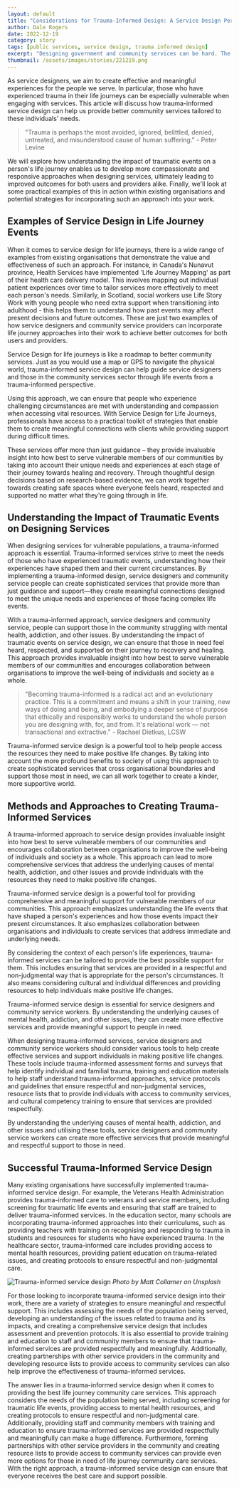 ```yaml
---
layout: default
title: "Considerations for Trauma-Informed Design: A Service Design Perspective"
author: Dale Rogers
date: 2022-12-19
category: story
tags: [public services, service design, trauma informed design]
excerpt: "Designing government and community services can be hard. The people we are designing for and with often need wider consideration and deeper empathy to understand their needs and behaviours, to build trust and rapport and to make meaningful connections. This article talks about why trauma-informed design is important in government and community services."
thumbnail: /assets/images/stories/221219.png
---
```


As service designers, we aim to create effective and meaningful experiences for the people we serve. In particular, those who have experienced trauma in their life journeys can be especially vulnerable when engaging with services. This article will discuss how trauma-informed service design can help us provide better community services tailored to these individuals' needs.

> "Trauma is perhaps the most avoided, ignored, belittled, denied, untreated, and misunderstood cause of human suffering." - Peter Levine

We will explore how understanding the impact of traumatic events on a person's life journey enables us to develop more compassionate and responsive approaches when designing services, ultimately leading to improved outcomes for both users and providers alike. Finally, we'll look at some practical examples of this in action within existing organisations and potential strategies for incorporating such an approach into your work.

## Examples of Service Design in Life Journey Events

When it comes to service design for life journeys, there is a wide range of examples from existing organisations that demonstrate the value and effectiveness of such an approach. For instance, in Canada's Nunavut province, Health Services have implemented 'Life Journey Mapping' as part of their health care delivery model. This involves mapping out individual patient experiences over time to tailor services more effectively to meet each person's needs. Similarly, in Scotland, social workers use Life Story Work with young people who need extra support when transitioning into adulthood - this helps them to understand how past events may affect present decisions and future outcomes. These are just two examples of how service designers and community service providers can incorporate life journey approaches into their work to achieve better outcomes for both users and providers.

Service Design for life journeys is like a roadmap to better community services. Just as you would use a map or GPS to navigate the physical world, trauma-informed service design can help guide service designers and those in the community services sector through life events from a trauma-informed perspective.

Using this approach, we can ensure that people who experience challenging circumstances are met with understanding and compassion when accessing vital resources. With Service Design for Life Journeys, professionals have access to a practical toolkit of strategies that enable them to create meaningful connections with clients while providing support during difficult times.

These services offer more than just guidance – they provide invaluable insight into how best to serve vulnerable members of our communities by taking into account their unique needs and experiences at each stage of their journey towards healing and recovery. Through thoughtful design decisions based on research-based evidence, we can work together towards creating safe spaces where everyone feels heard, respected and supported no matter what they're going through in life.

## Understanding the Impact of Traumatic Events on Designing Services

When designing services for vulnerable populations, a trauma-informed approach is essential. Trauma-informed services strive to meet the needs of those who have experienced traumatic events, understanding how their experiences have shaped them and their current circumstances. By implementing a trauma-informed design, service designers and community service people can create sophisticated services that provide more than just guidance and support—they create meaningful connections designed to meet the unique needs and experiences of those facing complex life events.

With a trauma-informed approach, service designers and community service, people can support those in the community struggling with mental health, addiction, and other issues. By understanding the impact of traumatic events on service design, we can ensure that those in need feel heard, respected, and supported on their journey to recovery and healing. This approach provides invaluable insight into how best to serve vulnerable members of our communities and encourages collaboration between organisations to improve the well-being of individuals and society as a whole.

> "Becoming trauma-informed is a radical act and an evolutionary practice. This is a commitment and means a shift in your training, new ways of doing and being, and embodying a deeper sense of purpose that ethically and responsibly works to understand the whole person you are designing with, for, and from. It's relational work — not transactional and extractive." - Rachael Dietkus, LCSW

Trauma-informed service design is a powerful tool to help people access the resources they need to make positive life changes. By taking into account the more profound benefits to society of using this approach to create sophisticated services that cross organisational boundaries and support those most in need, we can all work together to create a kinder, more supportive world.

## Methods and Approaches to Creating Trauma-Informed Services

A trauma-informed approach to service design provides invaluable insight into how best to serve vulnerable members of our communities and encourages collaboration between organisations to improve the well-being of individuals and society as a whole. This approach can lead to more comprehensive services that address the underlying causes of mental health, addiction, and other issues and provide individuals with the resources they need to make positive life changes.

Trauma-informed service design is a powerful tool for providing comprehensive and meaningful support for vulnerable members of our communities. This approach emphasizes understanding the life events that have shaped a person's experiences and how those events impact their present circumstances. It also emphasizes collaboration between organisations and individuals to create services that address immediate and underlying needs.

By considering the context of each person's life experiences, trauma-informed services can be tailored to provide the best possible support for them. This includes ensuring that services are provided in a respectful and non-judgmental way that is appropriate for the person's circumstances. It also means considering cultural and individual differences and providing resources to help individuals make positive life changes.

Trauma-informed service design is essential for service designers and community service workers. By understanding the underlying causes of mental health, addiction, and other issues, they can create more effective services and provide meaningful support to people in need.

When designing trauma-informed services, service designers and community service workers should consider various tools to help create effective services and support individuals in making positive life changes. These tools include trauma-informed assessment forms and surveys that help identify individual and familial trauma, training and education materials to help staff understand trauma-informed approaches, service protocols and guidelines that ensure respectful and non-judgmental services, resource lists that to provide individuals with access to community services, and cultural competency training to ensure that services are provided respectfully.

By understanding the underlying causes of mental health, addiction, and other issues and utilising these tools, service designers and community service workers can create more effective services that provide meaningful and respectful support to those in need.

## Successful Trauma-Informed Service Design

Many existing organisations have successfully implemented trauma-informed service design. For example, the Veterans Health Administration provides trauma-informed care to veterans and service members, including screening for traumatic life events and ensuring that staff are trained to deliver trauma-informed services. In the education sector, many schools are incorporating trauma-informed approaches into their curriculums, such as providing teachers with training on recognising and responding to trauma in students and resources for students who have experienced trauma. In the healthcare sector, trauma-informed care includes providing access to mental health resources, providing patient education on trauma-related issues, and creating protocols to ensure respectful and non-judgmental care.

![Trauma-informed service design](/images/articles/trauma-informed-service-design.jpg)
*Photo by Matt Collamer on Unsplash*

For those looking to incorporate trauma-informed service design into their work, there are a variety of strategies to ensure meaningful and respectful support. This includes assessing the needs of the population being served, developing an understanding of the issues related to trauma and its impacts, and creating a comprehensive service design that includes assessment and prevention protocols. It is also essential to provide training and education to staff and community members to ensure that trauma-informed services are provided respectfully and meaningfully. Additionally, creating partnerships with other service providers in the community and developing resource lists to provide access to community services can also help improve the effectiveness of trauma-informed services.

The answer lies in a trauma-informed service design when it comes to providing the best life journey community care services. This approach considers the needs of the population being served, including screening for traumatic life events, providing access to mental health resources, and creating protocols to ensure respectful and non-judgmental care. Additionally, providing staff and community members with training and education to ensure trauma-informed services are provided respectfully and meaningfully can make a huge difference. Furthermore, forming partnerships with other service providers in the community and creating resource lists to provide access to community services can provide even more options for those in need of life journey community care services. With the right approach, a trauma-informed service design can ensure that everyone receives the best care and support possible.
